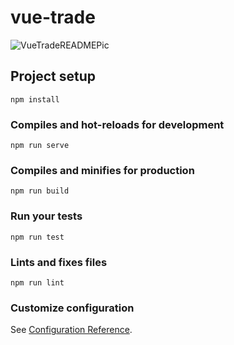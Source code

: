 # vue-trade

![VueTradeREADMEPic](https://user-images.githubusercontent.com/212162/61190027-ab1b6200-a64a-11e9-84eb-7ac1d435a840.png)


## Project setup
```
npm install
```

### Compiles and hot-reloads for development
```
npm run serve
```

### Compiles and minifies for production
```
npm run build
```

### Run your tests
```
npm run test
```

### Lints and fixes files
```
npm run lint
```

### Customize configuration
See [Configuration Reference](https://cli.vuejs.org/config/).
